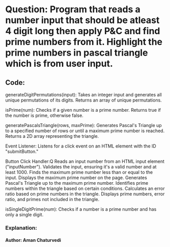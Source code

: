 # Question: Program that reads a number input that should be atleast 4 digit long then apply P&C and find prime numbers from it. Highlight the prime numbers in pascal triangle which is from user input.

## Code: 
generateDigitPermutations(input):
Takes an integer input and generates all unique permutations of its digits.
Returns an array of unique permutations.

isPrime(num):
Checks if a given number is a prime number.
Returns true if the number is prime, otherwise false.

generatePascalsTriangle(rows, maxPrime):
Generates Pascal's Triangle up to a specified number of rows or until a maximum prime number is reached.
Returns a 2D array representing the triangle.

Event Listener:
Listens for a click event on an HTML element with the ID "submitButton."

Button Click Handler:Q
Reads an input number from an HTML input element ("inputNumber").
Validates the input, ensuring it's a valid number and at least 1000.
Finds the maximum prime number less than or equal to the input.
Displays the maximum prime number on the page.
Generates Pascal's Triangle up to the maximum prime number.
Identifies prime numbers within the triangle based on certain conditions.
Calculates an error ratio based on prime numbers in the triangle.
Displays prime numbers, error ratio, and primes not included in the triangle.

isSingleDigitPrime(num):
Checks if a number is a prime number and has only a single digit.

### Explanation:

#### Author: Aman Chaturvedi
